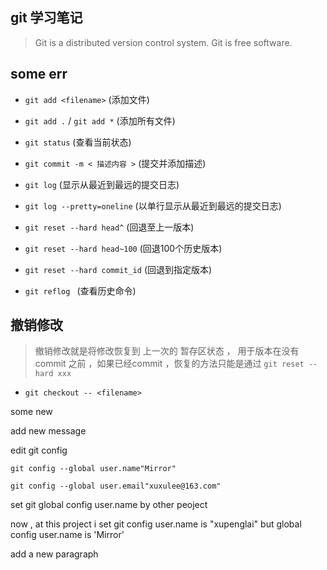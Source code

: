 ## git 学习笔记

>	Git is a distributed version control system.
>	Git is free software.


## some err

- 	`git add <filename>`  (添加文件)
- 	`git add .` / `git add *`  (添加所有文件)
- 	`git status`  (查看当前状态)
-	`git commit -m < 描述内容 >` (提交并添加描述)
-	`git log`  (显示从最近到最远的提交日志)
- 	`git log --pretty=oneline` (以单行显示从最近到最远的提交日志)

-	`git reset --hard head^`    (回退至上一版本)
-	`git reset --hard head~100` (回退100个历史版本)
-	`git reset --hard commit_id` (回退到指定版本)
-	`git reflog `  (查看历史命令)

## 撤销修改

> 撤销修改就是将修改恢复到 上一次的 暂存区状态 ， 用于版本在没有commit 之前  ，如果已经commit ，恢复的方法只能是通过 `git reset --hard xxx`

-	`git checkout -- <filename>`


some new

add  new message 

edit git config  	

` git config --global user.name"Mirror" ` 

`git config --global user.email"xuxulee@163.com"`

set git global config user.name  by other peoject


now , at this project i set git config user.name is "xupenglai"  but  global  config user.name is 'Mirror'


add a new paragraph

